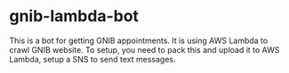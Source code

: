# gnib-lambda-bot
This is a bot for getting GNIB appointments. It is using AWS Lambda to crawl GNIB website.
To setup, you need to pack this and upload it to AWS Lambda, setup a SNS to send text messages.
